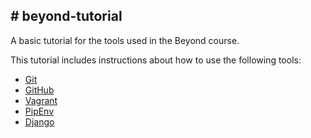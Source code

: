 <h2 id ="beyond-tutorial"># beyond-tutorial</h2>

A basic tutorial for the tools used in the Beyond course.

This tutorial includes instructions about how to use the following tools:
* [Git][1]
* [GitHub][2]
* [Vagrant][3]
* [PipEnv][4]
* [Django][5]

[1]:https://git-scm.com/
[2]:https://github.com/
[3]:https://www.vagrantup.com/
[4]:https://github.com/pypa/pipenv
[5]:https://www.djangoproject.com/
